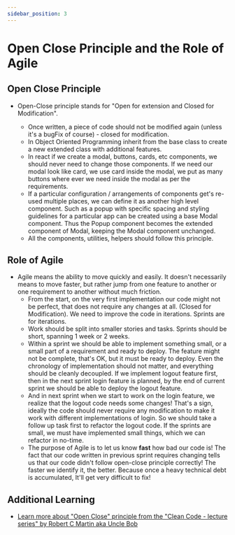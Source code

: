 ```yaml
---
sidebar_position: 3
---
```


# Open Close Principle and the Role of Agile

## Open Close Principle

- Open-Close principle stands for "Open for extension and Closed for Modification".

  - Once written, a piece of code should not be modified again (unless it's a bugFix of course) - closed for modification.
  - In Object Oriented Programming inherit from the base class to create a new extended class with additional features.
  - In react if we create a modal, buttons, cards, etc components, we should never need to change those components. If we need our modal look like card, we use card inside the modal, we put as many buttons where ever we need inside the modal as per the requirements.
  - If a particular configuration / arrangements of components get's re-used multiple places, we can define it as another high level component. Such as a popup with specific spacing and styling guidelines for a particular app can be created using a base Modal component. Thus the Popup component becomes the extended component of Modal, keeping the Modal component unchanged.
  - All the components, utilities, helpers should follow this principle.

## Role of Agile

- Agile means the ability to move quickly and easily. It doesn't necessarily means to move faster, but rather jump from one feature to another or one requirement to another without much friction.
  - From the start, on the very first implementation our code might not be perfect, that does not require any changes at all. (Closed for Modification). We need to improve the code in iterations. Sprints are for iterations.
  - Work should be split into smaller stories and tasks. Sprints should be short, spanning 1 week or 2 weeks.
  - Within a sprint we should be able to implement something small, or a small part of a requirement and ready to deploy. The feature might not be complete, that's OK, but it must be ready to deploy. Even the chronology of implementation should not matter, and everything should be cleanly decoupled. If we implement logout feature first, then in the next sprint login feature is planned, by the end of current sprint we should be able to deploy the logout feature.
  - And in next sprint when we start to work on the login feature, we realize that the logout code needs some changes! That's a sign, ideally the code should never require any modification to make it work with different implementations of login. So we should take a follow up task first to refactor the logout code. If the sprints are small, we must have implemented small things, which we can refactor in no-time.
  - The purpose of Agile is to let us know **fast** how bad our code is! The fact that our code written in previous sprint requires changing tells us that our code didn't follow open-close principle correctly! The faster we identify it, the better. Because once a heavy technical debt is accumulated, It'll get very difficult to fix!

## Additional Learning

- [Learn more about "Open Close" principle from the "Clean Code - lecture series" by Robert C Martin aka Uncle Bob](https://www.youtube.com/playlist?list=PLdTodMosi-BxYqebBBI6JOQitcdUzF4YJ)
